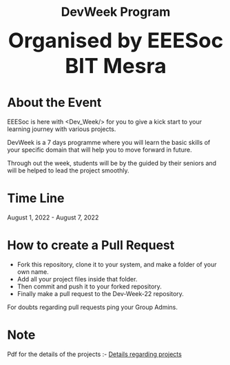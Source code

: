 <div align="center">
        <h1><b>DevWeek Program</b></h1>
</div>

<div align="center">
        <font size=8><b>Organised by EEESoc BIT Mesra</b></font>
</div>

# About the Event

EEESoc is here with <Dev_Week/> for you to give a kick start to your learning journey with various projects.

DevWeek is a 7 days programme where you will learn the basic skills of your specific domain that will help you to move forward in future.

Through out the week, students will be by the guided by their seniors and will be helped to lead the project smoothly.

# Time Line

August 1, 2022 - August 7, 2022

# How to create a Pull Request

- Fork this repository, clone it to your system, and make a folder of your own name.
- Add all your project files inside that folder.
- Then commit and push it to your forked repository.
- Finally make a pull request to the Dev-Week-22 repository.

For doubts regarding pull requests ping your Group Admins.

# Note

Pdf for the details of the projects :- [Details regarding projects](https://drive.google.com/file/d/1icYuDPn40fuO6nrgyWBV9wpzHNXLRIF2/view?usp=sharing)
